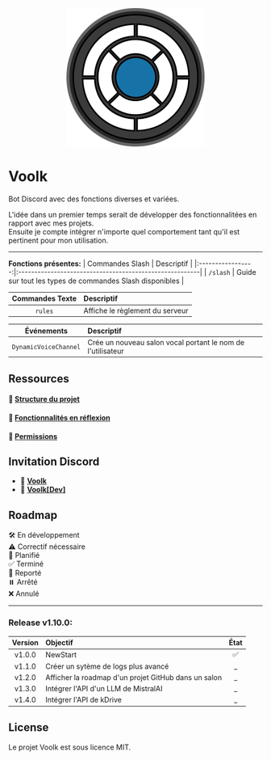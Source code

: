 <p align="center">
  <img src="../img/github_logo.png">
</p>

# Voolk
Bot Discord avec des fonctions diverses et variées.

L'idée dans un premier temps serait de développer des fonctionnalitées en rapport avec mes projets.</br>
Ensuite je compte intégrer n'importe quel comportement tant qu'il est pertinent pour mon utilisation.

---

__Fonctions présentes:__
| Commandes Slash   | Descriptif                                              |
|:-----------------:|:--------------------------------------------------------|
| `/slash`          | Guide sur tout les types de commandes Slash disponibles |

| Commandes Texte | Descriptif                                                    |
|:---------------:|:--------------------------------------------------------------|
| `rules`         | Affiche le règlement du serveur                               |

| Événements               | Descriptif                                                          |
|:------------------------:|:--------------------------------------------------------------------|
|`DynamicVoiceChannel`     | Crée un nouveau salon vocal portant le nom de l'utilisateur         |

## Ressources

#### 📂 __[Structure du projet](./ProjectStructure.md)__

#### 🔧 __[Fonctionnalités en réflexion](./Features.md)__

#### 🔐 __[Permissions](./BotConfig.md)__

## Invitation Discord
- 🤖 __[Voolk](https://discord.com/oauth2/authorize?client_id=1275465745836544052&permissions=582047826996343&integration_type=0&scope=bot)__
- 🤖 __[Voolk[Dev]](https://discord.com/oauth2/authorize?client_id=1287952754408685648&permissions=582047826996343&integration_type=0&scope=bot)__

## Roadmap
🛠️ En développement</br>
⚠️ Correctif nécessaire</br>
📝 Planifié</br>
✅ Terminé</br>
🔄 Reporté</br>
⏸️ Arrêté</br>
❌ Annulé</br>

---

### Release v1.10.0:
| Version   | Objectif                                               | État |
|:---------:|:-------------------------------------------------------|:----:|
| v1.0.0    | NewStart                                               | ✅ |
| v1.1.0    | Créer un sytème de logs plus avancé                    | _ |
| v1.2.0    | Afficher la roadmap d'un projet GitHub dans un salon   | _ |
| v1.3.0    | Intégrer l'API d'un LLM de MistralAI                   | _ |
| v1.4.0    | Intégrer l'API de kDrive                               | _ |


## License
Le projet Voolk est sous licence MIT.
